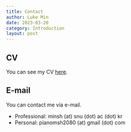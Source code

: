 ```yaml
---
title: Contact
author: Luke Min
date: 2023-03-20
category: Introduction
layout: post
---
```


CV
--------------------
You can see my CV [here].

E-mail
--------------------
You can contact me via e-mail.

+ Professional: minsh (at) snu (dot) ac (dot) kr
+ Personal: pianomsh2080 (at) gmail (dot) com

[here]: {{site.url}}/files/CV.pdf